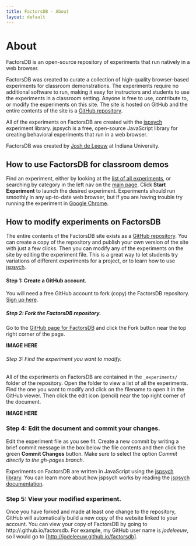 ```yaml
---
title: FactorsDB - About
layout: default
---
```


# About

<p class="lead">FactorsDB is an open-source repository of experiments that
run natively in a web browser.</p>

FactorsDB was created to curate a collection of high-quality browser-based
experiments for classroom demonstrations. The experiments require no additional
software to run, making it easy for instructors and students to use the
experiments in a classroom setting. Anyone is free to use, contribute to, or
modify the experiments on this site. The site is hosted on GitHub and the entire
contents of the site is a
[GitHub repository](http://github.com/jodeleeuw/factorsdb).

All of the experiments on FactorsDB are created with the
[jspsych](http://www.jspsych.org) experiment library. jspsych is a free,
open-source JavaScript library for creating behavioral experiments that run in a
web browser.

FactorsDB was created by [Josh de Leeuw](http://pages.iu.edu/~jodeleeu) at
Indiana University.

## How to use FactorsDB for classroom demos

Find an experiment, either by looking at the
[list of all experiments](index.html), or searching by category in the left nav
on the [main page](index.html). Click **Start Experiment** to launch the desired
experiment. Experiments should run smoothly in any up-to-date web browser, but
if you are having trouble try running the experiment in
[Google Chrome](http://www.google.com/chrome).

## How to modify experiments on FactorsDB

The entire contents of the FactorsDB site exists as a
[GitHub repository](http://github.com/jodeleeuw/factorsdb). You can create a
copy of the repository and publish your own version of the site with just a few
clicks. Then you can modify any of the experiments on the site by editing the
experiment file. This is a great way to let students try variations of different
experiments for a project, or to learn how to use
[jspsych](http://www.jspsych.org).

#### Step 1: Create a GitHub account.

You will need a free GitHub account to fork (copy) the FactorsDB repository.
[Sign up here](http://www.github.com/join).

##### Step 2: Fork the FactorsDB repository.

Go to the [GitHub page for FactorsDB](http://github.com/jodeleeuw/factorsdb) and
click the Fork button near the top right corner of the page.

**IMAGE HERE**

###### Step 3: Find the experiment you want to modify.

All of the experiments on FactorsDB are contained in the `_experiments/` folder
of the repository. Open the folder to view a list of all the experiments. Find
the one you want to modify and click on the filename to open it in the GitHub
viewer. Then click the edit icon (pencil) near the top right corner of the
document.

**IMAGE HERE**

### Step 4: Edit the document and commit your changes.

Edit the experiment file as you see fit. Create a new commit by writing a brief
commit message in the box below the file contents and then click the green
**Commit Changes** button. Make sure to select the option *Commit directly to
the gh-pages branch*.

Experiments on FactorsDB are written in JavaScript using the
[jspsych library](http://www.jspsych.org). You can learn more about how jspsych
works by reading the [jspsych documentation](http://docs.jspsych.org).

### Step 5: View your modified experiment.

Once you have forked and made at least one change to the repository, GitHub will
automatically build a new copy of the website linked to your account. You can
view your copy of FactorsDB by going to
http://<your-user-name>.github.io/factorsdb. For example, my GitHub user name is
*jodeleeuw*, so I would go to [http://jodeleeuw.github.io/factorsdb].

